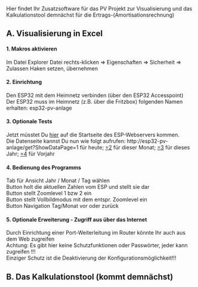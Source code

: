 Hier findet Ihr Zusatzsoftware für das PV Projekt zur Visualisierung und das Kalkulationstool demnächst für die Ertrags-(Amortisationsrechnung)

## A. Visualisierung in Excel  
#### 1.	Makros aktivieren  
Im Datei Explorer Datei rechts-klicken => Eigenschaften => Sicherheit => Zulassen Haken setzen, übernehmen	
#### 2.	Einrichtung	  
Den ESP32 mit dem Heimnetz verbinden (über den ESP32 Accesspoint)  
Der ESP32 muss im Heimnetz (z.B. über die Fritzbox) folgenden Namen erhalten: esp32-pv-anlage
#### 3.	Optionale Tests	  
Jetzt müsstet Du [hier](http://esp32-pv-anlage)  auf die Startseite des ESP-Webservers kommen.  
Die Datenseite kannst Du nun wie folgt aufrufen:
http://esp32-pv-anlage/get?ShowDataPage=1 für heute; 
[=2](http://esp32-pv-anlage/get?ShowDataPage=2) für dieser Monat; 
[=3](http://esp32-pv-anlage/get?ShowDataPage=3) für dieses Jahr; 
[=4](http://esp32-pv-anlage/get?ShowDataPage=4) für Vorjahr
#### 4.	Bedienung des Programms	      
Tab                                               für Ansicht  Jahr / Monat / Tag wählen    
Button                                           holt die aktuellen Zahlen vom ESP und stellt sie dar    
Button                                           stellt Zoomlevel 1 bzw 2 ein     
Button                                           stellt Vollbildmodus mit dem entspr. Zoomlevel ein     
Button                                          Navigation Tag/Monat vor oder zurück    
		
#### 5.	Optionale Erweiterung - Zugriff aus über das Internet	  
Durch Einrichtung einer Port-Weiterleitung im Router könnte Ihr auch aus dem Web zugreifen   
Achtung: Es gibt hier keine Schutzfunktionen oder Passwörter, jeder kann zugreifen !!!    
Einziger Schutz ist die Deaktivierung der Konfigurationsmöglichkeit!!!

## B. Das Kalkulationstool (kommt demnächst)

